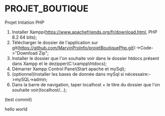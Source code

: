 # PROJET_BOUTIQUE
 Projet Intiation PHP


 1. Installer Xampp(https://www.apachefriends.org/fr/download.html, PHP 8.2 64 bits);
 2. Télécharger le dossier de l'application sur git(https://github.com/MarvinProInfo/projetBoutiquePhp.git):->Code->"Download Zip";
 3. Installer le dossier que l'on souhaite voir dans le dossier htdocs présent dans Xampp et le dezipper(C:\xampp\htdocs);
 4. Démarrer Xampp Control Panel(Start apache et mySql);
 5. (optionnel)Installer les bases de donnée dans mySql si nécessaire:->mySQL->admin;
 6. Dans la barre de navigation, taper localhost + le titre du dossier que l'on souhaite voir(localhost/...);


 (test commit)

 hello world